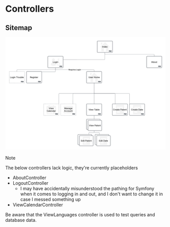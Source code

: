 # Controllers

## Sitemap
<img src="/documentation/sitemap.png">

> [!NOTE]
> The below controllers lack logic, they're currently placeholders
- AboutController
- LogoutController
    - I may have accidentally misunderstood the pathing for Symfony when it comes to logging in and out, and I don't want to change it in case I messed something up
- ViewCalendarController

Be aware that the ViewLanguages controller is used to test queries and database data.
